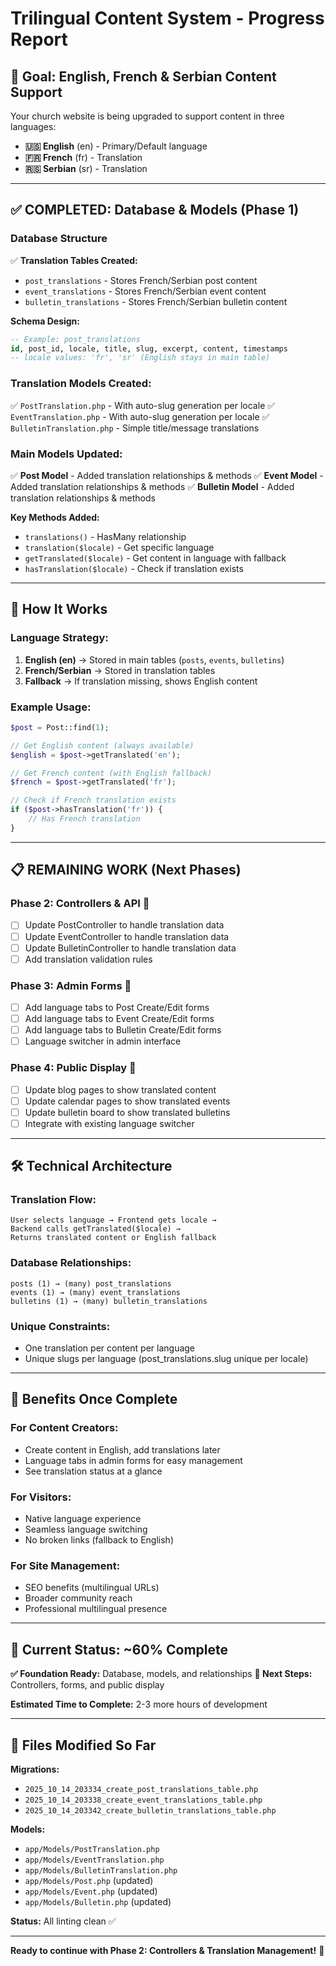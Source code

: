 # Trilingual Content System - Progress Report

## 🎯 Goal: English, French & Serbian Content Support

Your church website is being upgraded to support content in three languages:
- **🇺🇸 English** (en) - Primary/Default language
- **🇫🇷 French** (fr) - Translation
- **🇷🇸 Serbian** (sr) - Translation

---

## ✅ **COMPLETED: Database & Models (Phase 1)**

### **Database Structure**
✅ **Translation Tables Created:**
- `post_translations` - Stores French/Serbian post content
- `event_translations` - Stores French/Serbian event content  
- `bulletin_translations` - Stores French/Serbian bulletin content

**Schema Design:**
```sql
-- Example: post_translations
id, post_id, locale, title, slug, excerpt, content, timestamps
-- locale values: 'fr', 'sr' (English stays in main table)
```

### **Translation Models Created:**
✅ `PostTranslation.php` - With auto-slug generation per locale
✅ `EventTranslation.php` - With auto-slug generation per locale
✅ `BulletinTranslation.php` - Simple title/message translations

### **Main Models Updated:**
✅ **Post Model** - Added translation relationships & methods
✅ **Event Model** - Added translation relationships & methods
✅ **Bulletin Model** - Added translation relationships & methods

**Key Methods Added:**
- `translations()` - HasMany relationship
- `translation($locale)` - Get specific language
- `getTranslated($locale)` - Get content in language with fallback
- `hasTranslation($locale)` - Check if translation exists

---

## 🎨 **How It Works**

### **Language Strategy:**
1. **English (en)** → Stored in main tables (`posts`, `events`, `bulletins`)
2. **French/Serbian** → Stored in translation tables
3. **Fallback** → If translation missing, shows English content

### **Example Usage:**
```php
$post = Post::find(1);

// Get English content (always available)
$english = $post->getTranslated('en');

// Get French content (with English fallback)
$french = $post->getTranslated('fr');

// Check if French translation exists
if ($post->hasTranslation('fr')) {
    // Has French translation
}
```

---

## 📋 **REMAINING WORK (Next Phases)**

### **Phase 2: Controllers & API** 🔄
- [ ] Update PostController to handle translation data
- [ ] Update EventController to handle translation data  
- [ ] Update BulletinController to handle translation data
- [ ] Add translation validation rules

### **Phase 3: Admin Forms** 🔄
- [ ] Add language tabs to Post Create/Edit forms
- [ ] Add language tabs to Event Create/Edit forms
- [ ] Add language tabs to Bulletin Create/Edit forms
- [ ] Language switcher in admin interface

### **Phase 4: Public Display** 🔄
- [ ] Update blog pages to show translated content
- [ ] Update calendar pages to show translated events
- [ ] Update bulletin board to show translated bulletins
- [ ] Integrate with existing language switcher

---

## 🛠 **Technical Architecture**

### **Translation Flow:**
```
User selects language → Frontend gets locale → 
Backend calls getTranslated($locale) → 
Returns translated content or English fallback
```

### **Database Relationships:**
```
posts (1) → (many) post_translations
events (1) → (many) event_translations  
bulletins (1) → (many) bulletin_translations
```

### **Unique Constraints:**
- One translation per content per language
- Unique slugs per language (post_translations.slug unique per locale)

---

## 🚀 **Benefits Once Complete**

### **For Content Creators:**
- Create content in English, add translations later
- Language tabs in admin forms for easy management
- See translation status at a glance

### **For Visitors:**
- Native language experience
- Seamless language switching
- No broken links (fallback to English)

### **For Site Management:**
- SEO benefits (multilingual URLs)
- Broader community reach
- Professional multilingual presence

---

## 🔧 **Current Status: ~60% Complete**

**✅ Foundation Ready:** Database, models, and relationships
**🔄 Next Steps:** Controllers, forms, and public display

**Estimated Time to Complete:** 2-3 more hours of development

---

## 📝 **Files Modified So Far**

**Migrations:**
- `2025_10_14_203334_create_post_translations_table.php`
- `2025_10_14_203338_create_event_translations_table.php`
- `2025_10_14_203342_create_bulletin_translations_table.php`

**Models:**
- `app/Models/PostTranslation.php`
- `app/Models/EventTranslation.php`
- `app/Models/BulletinTranslation.php`
- `app/Models/Post.php` (updated)
- `app/Models/Event.php` (updated)
- `app/Models/Bulletin.php` (updated)

**Status:** All linting clean ✅

---

**Ready to continue with Phase 2: Controllers & Translation Management!** 🚀
